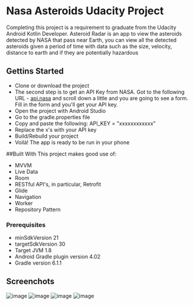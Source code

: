 # Nasa Asteroids Udacity Project 
Completing this project is a requirement to graduate from the Udacity Android Kotlin Developer.
Asteroid Radar is an app to view the asteroids detected by NASA that pass near Earth, you can view all the detected asteroids given a period of time with data such as the size, velocity, distance to earth and if they are potentially hazardous

## Gettins Started
* Clone or download the project
* The second step is to get an API Key from NASA. Got to the following URL - [api.nasa](https://api.nasa.gov/) and scroll down a little and you are going to see a form. Fill in the form and you'll get your API key.
* Open the project with Android Studio
* Go to the gradle.properties file
* Copy and paste the following: API_KEY = "xxxxxxxxxxxx"
* Replace the x's with your API key
* Build/Rebuild your project
* Voilà! The app is ready to be run in your phone

##Built With
This project makes good use of:
* MVVM
* Live Data
* Room
* RESTful API's, in particular, Retrofit
* Glide
* Navigation
* Worker
* Repository Pattern

### Prerequisites
* minSdkVersion 21
* targetSdkVersion 30
* Target JVM 1.8
* Android Gradle plugin version 4.02
* Gradle version 6.1.1

## Screenchots
![image](https://raw.githubusercontent.com/AllexandreSantos/NASA-Asteroids-Udacity-Project-2/main/screenshots/screen_1.png)
![image](https://raw.githubusercontent.com/AllexandreSantos/NASA-Asteroids-Udacity-Project-2/main/screenshots/screen_2.png)
![image](https://raw.githubusercontent.com/AllexandreSantos/NASA-Asteroids-Udacity-Project-2/main/screenshots/screen_3.png)
![image](https://raw.githubusercontent.com/AllexandreSantos/NASA-Asteroids-Udacity-Project-2/main/screenshots/screen_4.png)

